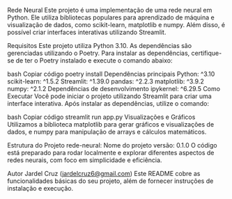 Rede Neural
Este projeto é uma implementação de uma rede neural em Python. Ele utiliza bibliotecas populares para aprendizado de máquina e visualização de dados, como scikit-learn, matplotlib e numpy. Além disso, é possível criar interfaces interativas utilizando Streamlit.

Requisitos
Este projeto utiliza Python 3.10. As dependências são gerenciadas utilizando o Poetry. Para instalar as dependências, certifique-se de ter o Poetry instalado e execute o comando abaixo:

bash
Copiar código
poetry install
Dependências principais
Python: ^3.10
scikit-learn: ^1.5.2
Streamlit: ^1.39.0
pandas: ^2.2.3
matplotlib: ^3.9.2
numpy: ^2.1.2
Dependências de desenvolvimento
ipykernel: ^6.29.5
Como Executar
Você pode iniciar o projeto utilizando Streamlit para criar uma interface interativa. Após instalar as dependências, utilize o comando:

bash
Copiar código
streamlit run app.py
Visualizações e Gráficos
Utilizamos a biblioteca matplotlib para gerar gráficos e visualizações de dados, e numpy para manipulação de arrays e cálculos matemáticos.

Estrutura do Projeto
rede-neural: Nome do projeto
versão: 0.1.0
O código está preparado para rodar localmente e explorar diferentes aspectos de redes neurais, com foco em simplicidade e eficiência.

Autor
Jardel Cruz (jardelcruz6@gmail.com)
Este README cobre as funcionalidades básicas do seu projeto, além de fornecer instruções de instalação e execução.